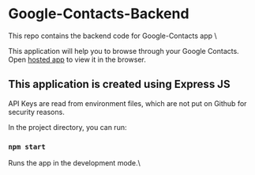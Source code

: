 # Google-Contacts-Backend
This repo contains the backend code for Google-Contacts app \

This application will help you to browse through your Google Contacts.\
Open [hosted app](https://contact-g.herokuapp.com/) to view it in the browser.


## This application is created using Express JS

API Keys are read from environment files, which are not put on Github for security reasons.

In the project directory, you can run:

### `npm start`

Runs the app in the development mode.\
